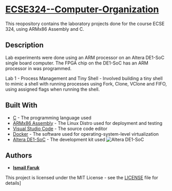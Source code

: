 # [ECSE324--Computer-Organization](https://www.mcgill.ca/study/2017-2018/courses/ecse-324)

This reopository contains the laboratory projects done for the course ECSE 324, using ARMx86 Assembly and C.

## Description

Lab experiments were done using an ARM processor on an Altera DE1-SoC single board computer. The FPGA chip on the DE1-SoC has an ARM processor in was programmed.

Lab 1 - Process Management and Tiny Shell - Involved building a tiny shell to mimic a shell with running processes using Fork, Clone, VClone and FIFO, using assigned flags when running the shell.

## Built With

* [C](https://en.wikipedia.org/wiki/C_(programming_language)) - The programming language used
* [ARMx86 Assembly](https://www.ubuntu.com/) - The Linux Distro used for deployment and testing
* [Visual Studio Code](https://code.visualstudio.com/) - The source code editor
* [Docker](https://www.docker.com/) - The software used for operating-system-level virtualization
* [Altera DE1-SoC](https://www.terasic.com.tw/cgi-bin/page/archive.pl?Language=English&No=836) - The development kit used
![Altera DE1-SoC](https://www.terasic.com.tw/attachment/archive/870/image/DE1-SoC_top45_01.jpg)
## Authors

* [**Ismail Faruk**](https://github.com/ismailfaruk)

This project is licensed under the MIT License - see the [LICENSE](LICENSE) file for details]
